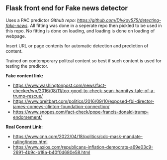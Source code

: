 Flask front end for Fake news detector
---
Uses a PAC predictor *Github repo: https://github.com/DIvkov575/detecting-fake-news*. All fitting was done in 
a seperate repo then pickled to be used in this repo. No fitting is done on loading, and loading is done on loading of webpage.

Insert URL or page contents for automatic detection and prediction of content.

Trained on contemporary politcal content so best if such content is used for testing the predictor.

**Fake content link:**
- https://www.washingtonpost.com/news/fact-checker/wp/2016/08/11/too-good-to-check-sean-hannitys-tale-of-a-trump-rescue/
- https://www.breitbart.com/politics/2016/09/10/exposed-fbi-director-james-comeys-clinton-foundation-connection/
- https://www.snopes.com/fact-check/pope-francis-donald-trump-endorsement/

**Real Conent Link:** 
- https://www.cnn.com/2022/04/18/politics/cdc-mask-mandate-ruling/index.html
- https://www.axios.com/republicans-inflation-democrats-a69e03c9-2691-4b9c-b18a-b40f0d680e58.html